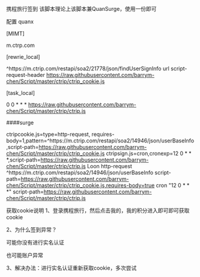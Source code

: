 携程旅行签到
该脚本理论上该脚本兼QuanSurge，使用一份即可

配置
quanx

[MIMT]

m.ctrp.com

[rewrie_local]

^https:\/\/m\.ctrip\.com\/restapi\/soa2\/21778\/json\/findUserSignInfo url script-request-header https://raw.githubusercontent.com/barrym-chen/Script/master/ctrip/ctrip_cookie.js

[task_local]

0 0 * * * https://raw.githubusercontent.com/barrym-chen/Script/master/ctrip/ctrip.js

####surge

ctripcookie.js=type=http-request, requires-body=1,pattern=^https:\/\/m\.ctrip\.com\/restapi\/soa2\/14946\/json\/userBaseInfo,script-path=https://raw.githubusercontent.com/barrym-chen/Script/master/ctrip/ctrip_cookie.js
ctripsign.js=cron,cronexp=12 0 * * *,script-path=https://raw.githubusercontent.com/barrym-chen/Script/master/ctrip/ctrip.js
Loon
http-request ^https:\/\/m\.ctrip\.com\/restapi\/soa2\/14946\/json\/userBaseInfo script-path=https://raw.githubusercontent.com/barrym-chen/Script/master/ctrip/ctrip_cookie.js,requires-body=true
cron "12 0 * * *" script-path=https://raw.githubusercontent.com/barrym-chen/Script/master/ctrip/ctrip.js

获取cookie说明
1、登录携程旅行，然后点击我的，我的积分进入即可即可获取cookie

2、为什么签到异常？

可能你没有进行实名认证

也可能账户异常

3、解决办法：进行实名认证重新获取cookie，多次尝试